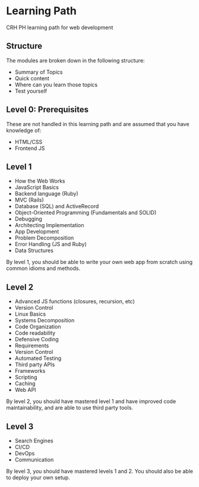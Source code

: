 # Learning Path

CRH PH learning path for web development

## Structure
The modules are broken down in the following structure:
- Summary of Topics
- Quick content
- Where can you learn those topics
- Test yourself

## Level 0: Prerequisites
These are not handled in this learning path and are assumed that you have knowledge of:
- HTML/CSS
- Frontend JS

## Level 1

- How the Web Works
- JavaScript Basics
- Backend language (Ruby)
- MVC (Rails)
- Database (SQL) and ActiveRecord
- Object-Oriented Programming (Fundamentals and SOLID)
- Debugging
- Architecting Implementation
- App Development
- Problem Decomposition
- Error Handling (JS and Ruby)
- Data Structures

By level 1, you should be able to write your own web app from scratch using common idioms and methods.

## Level 2
- Advanced JS functions (closures, recursion, etc)
- Version Control
- Linux Basics
- Systems Decomposition
- Code Organization
- Code readability
- Defensive Coding
- Requirements
- Version Control
- Automated Testing
- Third party APIs
- Frameworks
- Scripting
- Caching
- Web API

By level 2, you should have mastered level 1 and have improved code maintainability, and are able to use
third party tools.

## Level 3
- Search Engines
- CI/CD
- DevOps
- Communication

By level 3, you should have mastered levels 1 and 2. You should also be able to deploy your own setup.
